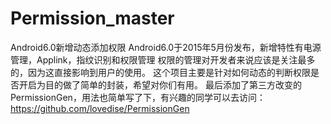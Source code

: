 # Permission_master
Android6.0新增动态添加权限
Android6.0于2015年5月份发布，新增特性有电源管理，Applink，指纹识别和权限管理
    权限的管理对开发者来说应该是关注最多的，因为这直接影响到用户的使用。
	这个项目主要是针对如何动态的判断权限是否开启为目的做了简单的封装，希望对你们有用。
	最后添加了第三方改变的PermissionGen，用法也简单写了下，有兴趣的同学可以去访问：
	https://github.com/lovedise/PermissionGen
